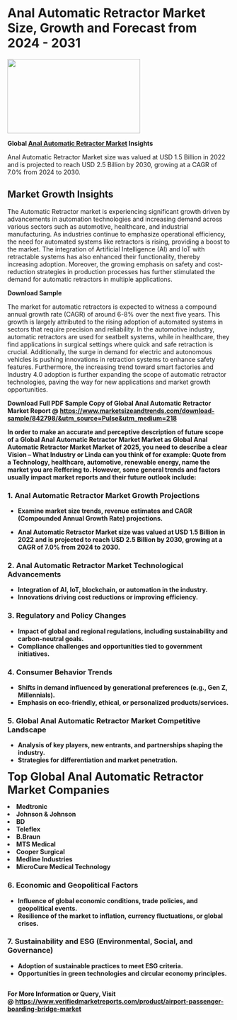 <H1>Anal Automatic Retractor Market Size, Growth and Forecast from 2024 - 2031</H1><img class="aligncenter size-medium wp-image-584254" src="https://thirdeyenews.in/wp-content/uploads/2024/09/Global-Market-Research-300x168.jpeg" alt="" width="300" height="168" /><p><strong>Global&nbsp;<a href="https://www.marketsizeandtrends.com/download-sample/842798/&amp;utm_source=Pulse&amp;utm_medium=218">Anal Automatic Retractor Market</a> Insights</strong></p><p>Anal Automatic Retractor Market size was valued at USD 1.5 Billion in 2022 and is projected to reach USD 2.5 Billion by 2030, growing at a CAGR of 7.0% from 2024 to 2030.</p><p><h2>Market Growth Insights</h2> <p>The Automatic Retractor market is experiencing significant growth driven by advancements in automation technologies and increasing demand across various sectors such as automotive, healthcare, and industrial manufacturing. As industries continue to emphasize operational efficiency, the need for automated systems like retractors is rising, providing a boost to the market. The integration of Artificial Intelligence (AI) and IoT with retractable systems has also enhanced their functionality, thereby increasing adoption. Moreover, the growing emphasis on safety and cost-reduction strategies in production processes has further stimulated the demand for automatic retractors in multiple applications.</p> <p><strong>Download Sample</strong></p> <p>The market for automatic retractors is expected to witness a compound annual growth rate (CAGR) of around 6-8% over the next five years. This growth is largely attributed to the rising adoption of automated systems in sectors that require precision and reliability. In the automotive industry, automatic retractors are used for seatbelt systems, while in healthcare, they find applications in surgical settings where quick and safe retraction is crucial. Additionally, the surge in demand for electric and autonomous vehicles is pushing innovations in retraction systems to enhance safety features. Furthermore, the increasing trend toward smart factories and Industry 4.0 adoption is further expanding the scope of automatic retractor technologies, paving the way for new applications and market growth opportunities.</p> <p><strong></p><p><span class=""><strong>Download Full PDF Sample Copy of Global Anal Automatic Retractor Market Report</strong> @ <a href="https://www.marketsizeandtrends.com/download-sample/842798/&amp;utm_source=Pulse&amp;utm_medium=218" target="_blank">https://www.marketsizeandtrends.com/download-sample/842798/&amp;utm_source=Pulse&amp;utm_medium=218</a></span></p><p>In order to make an accurate and perceptive description of future scope of a Global&nbsp;Anal Automatic Retractor Market Market as Global&nbsp;Anal Automatic Retractor Market Market of 2025, you need to describe a clear Vision &ndash; What Industry or Linda can you think of for example: Quote from a Technology, healthcare, automotive, renewable energy, name the market you are Reffering to. However, some general trends and factors usually impact market reports and their future outlook include:</p><h3>1.&nbsp;<strong>Anal Automatic Retractor Market Growth Projections</strong></h3><ul><li>Examine market size trends, revenue estimates and CAGR (Compounded Annual Growth Rate) projections.</li><li><p>Anal Automatic Retractor Market size was valued at USD 1.5 Billion in 2022 and is projected to reach USD 2.5 Billion by 2030, growing at a CAGR of 7.0% from 2024 to 2030.</p></li></ul><h3>2.&nbsp;<strong>Anal Automatic Retractor Market Technological Advancements</strong></h3><ul><li>Integration of AI, IoT, blockchain, or automation in the industry.</li><li>Innovations driving cost reductions or improving efficiency.</li></ul><h3>3.&nbsp;<strong>Regulatory and Policy Changes</strong></h3><ul><li>Impact of global and regional regulations, including sustainability and carbon-neutral goals.</li><li>Compliance challenges and opportunities tied to government initiatives.</li></ul><h3>4.&nbsp;<strong>Consumer Behavior Trends</strong></h3><ul><li>Shifts in demand influenced by generational preferences (e.g., Gen Z, Millennials).</li><li>Emphasis on eco-friendly, ethical, or personalized products/services.</li></ul><h3>5.&nbsp;<strong>Global Anal Automatic Retractor Market Competitive Landscape</strong></h3><ul><li>Analysis of key players, new entrants, and partnerships shaping the industry.</li><li>Strategies for differentiation and market penetration.</li></ul><p data-pm-slice="1 1 []"><span style="color: inherit; font-family: inherit; font-size: 25px;">Top Global Anal Automatic Retractor Market Companies</span></p><div class="" data-test-id=""><p><li>Medtronic</li><li> Johnson & Johnson</li><li> BD</li><li> Teleflex</li><li> B.Braun</li><li> MTS Medical</li><li> Cooper Surgical</li><li> Medline Industries</li><li> MicroCure Medical Technology</li></p></div><h3>6.&nbsp;<strong>Economic and Geopolitical Factors</strong></h3><ul><li>Influence of global economic conditions, trade policies, and geopolitical events.</li><li>Resilience of the market to inflation, currency fluctuations, or global crises.</li></ul><h3>7.&nbsp;<strong>Sustainability and ESG (Environmental, Social, and Governance)</strong></h3><ul><li>Adoption of sustainable practices to meet ESG criteria.</li><li>Opportunities in green technologies and circular economy principles.</li></ul><h2><strong style="font-size: 14px;">For More Information or Query, Visit @&nbsp;</strong><a style="background-color: #ffffff; font-size: 14px;" href="https://www.marketsizeandtrends.com/report/anal-automatic-retractor-market/" target="_blank">https://www.verifiedmarketreports.com/product/airport-passenger-boarding-bridge-market</a></h2>

